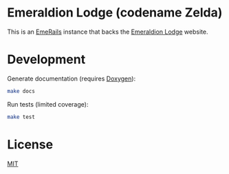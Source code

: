 # Emeraldion Lodge (codename Zelda)

This is an [EmeRails](https://github.com/emeraldion/emerails) instance that backs the [Emeraldion Lodge](http://www.emeraldion.it) website.

# Development

Generate documentation (requires [Doxygen](https://github.com/doxygen/doxygen.git)):

```sh
make docs
```

Run tests (limited coverage):

```sh
make test
```

# License

[MIT](http://opensource.org/licenses/MIT)
